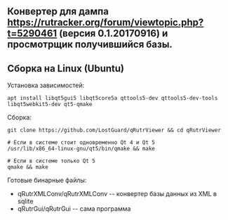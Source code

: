 ## Конвертер для дампа https://rutracker.org/forum/viewtopic.php?t=5290461 (версия 0.1.20170916) и просмотрщик получившийся базы.

## Сборка на Linux (Ubuntu)

Установка зависимостей:

    apt install libqt5gui5 libqt5core5a qttools5-dev qttools5-dev-tools libqt5webkit5-dev qt5-qmake

Сборка:

    git clone https://github.com/LostGuard/qRutrViewer && cd qRutrViewer

    # Если в системе стоит одновременно Qt 4 и Qt 5
    /usr/lib/x86_64-linux-gnu/qt5/bin/qmake && make

    # Если в системе только Qt 5
    qmake && make

Готовые бинарные файлы:
    
- qRutrXMLConv/qRutrXMLConv -- конвертер базы данных из XML в sqlite
- qRutrGui/qRutrGui         -- сама программа
